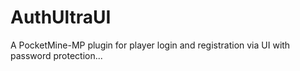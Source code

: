 # AuthUltraUI
A PocketMine-MP plugin for player login and registration via UI with password protection...
